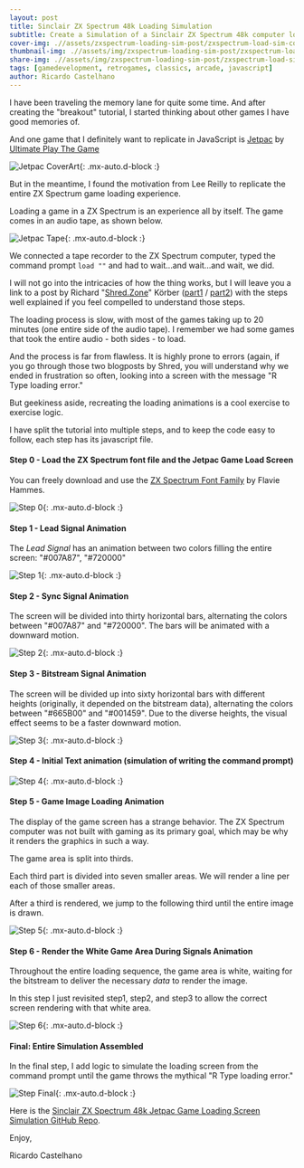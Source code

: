 ```yaml
---
layout: post
title: Sinclair ZX Spectrum 48k Loading Simulation
subtitle: Create a Simulation of a Sinclair ZX Spectrum 48k computer loading the Jetpac game using JavaScript
cover-img: .//assets/zxspectrum-loading-sim-post/zxspectrum-load-sim-cover.png
thumbnail-img: .//assets/img/zxspectrum-loading-sim-post/zxspectrum-load-sim-thumb.png
share-img: .//assets/img/zxspectrum-loading-sim-post/zxspectrum-load-sim-cover.png
tags: [gamedevelopment, retrogames, classics, arcade, javascript]
author: Ricardo Castelhano
---
```


I have been traveling the memory lane for quite some time. And after creating the "breakout" tutorial, I started thinking about other games I have good memories of.

And one game that I definitely want to replicate in JavaScript is [Jetpac](https://en.wikipedia.org/wiki/Jetpac) by [Ultimate Play The Game](https://en.wikipedia.org/wiki/Ultimate_Play_the_Game)

![Jetpac CoverArt](.//assets/zxspectrum-loading-sim-post/Jetpac_Coverart.jpg){: .mx-auto.d-block :}

But in the meantime, I found the motivation from Lee Reilly to replicate the entire ZX Spectrum game loading experience.

Loading a game in a ZX Spectrum is an experience all by itself.
The game comes in an audio tape, as shown below.

![Jetpac Tape](.//assets/zxspectrum-loading-sim-post/tape.jpeg){: .mx-auto.d-block :}

We connected a tape recorder to the ZX Spectrum computer, typed the command prompt `load ""` and had to wait...and wait...and wait, we did.

I will not go into the intricacies of how the thing works, but I will leave you a link to a post by Richard "[Shred.Zone](https://shred.zone/cilla/index.html)" Körber ([part1](https://shred.zone/cilla/page/440/r-tape-loading-error.html) / [part2](https://shred.zone/cilla/page/441/r-tape-loading-error-part-2.html)) with the steps well explained if you feel compelled to understand those steps.

The loading process is slow, with most of the games taking up to 20 minutes (one entire side of the audio tape). I remember we had some games that took the entire audio - both sides - to load. 

And the process is far from flawless. It is highly prone to errors (again, if you go through those two blogposts by Shred, you will understand why we ended in frustration so often, looking into a screen with the message "R Type loading error."

But geekiness aside, recreating the loading animations is a cool exercise to exercise logic.

I have split the tutorial into multiple steps, and to keep the code easy to follow, each step has its javascript file.

#### Step 0 - Load the ZX Spectrum font file and the Jetpac Game Load Screen
You can freely download and use the [ZX Spectrum Font Family](https://font.download/font/zx-spectrum-7) by Flavie Hammes.

![Step 0](.//assets/zxspectrum-loading-sim-post/step0.png){: .mx-auto.d-block :}

#### Step 1 - Lead Signal Animation

The *Lead Signal* has an animation between two colors filling the entire screen: "#007A87", "#720000"

![Step 1](.//assets/zxspectrum-loading-sim-post/step1.gif){: .mx-auto.d-block :}

#### Step 2 - Sync Signal Animation

The screen will be divided into thirty horizontal bars, alternating the colors between "#007A87" and "#720000". The bars will be animated with a downward motion.

![Step 2](.//assets/zxspectrum-loading-sim-post/step2.gif){: .mx-auto.d-block :}

#### Step 3 - Bitstream Signal Animation

The screen will be divided up into sixty horizontal bars with different heights (originally, it depended on the bitstream data), alternating the colors between "#665B00" and "#001459". Due to the diverse heights, the visual effect seems to be a faster downward motion.

![Step 3](.//assets/zxspectrum-loading-sim-post/step3.gif){: .mx-auto.d-block :}

#### Step 4 - Initial Text animation (simulation of writing the command prompt)

![Step 4](.//assets/zxspectrum-loading-sim-post/step4.gif){: .mx-auto.d-block :}

#### Step 5 - Game Image Loading Animation

The display of the game screen has a strange behavior. The ZX Spectrum computer was not built with gaming as its primary goal, which may be why it renders the graphics in such a way.

The game area is split into thirds. 

Each third part is divided into seven smaller areas. We will render a line per each of those smaller areas.

After a third is rendered, we jump to the following third until the entire image is drawn.

![Step 5](.//assets/zxspectrum-loading-sim-post/step5.gif){: .mx-auto.d-block :}

#### Step 6 - Render the White Game Area During Signals Animation

Throughout the entire loading sequence, the game area is white, waiting for the bitstream to deliver the necessary *data* to render the image.

In this step I just revisited step1, step2, and step3 to allow the correct screen rendering with that white area.

![Step 6](.//assets/zxspectrum-loading-sim-post/step6.gif){: .mx-auto.d-block :}

#### Final: Entire Simulation Assembled
In the final step, I add logic to simulate the loading screen from the command prompt until the game throws the mythical "R Type loading error."

![Step Final](.//assets/zxspectrum-loading-sim-post/step_final.gif){: .mx-auto.d-block :}

Here is the [Sinclair ZX Spectrum 48k Jetpac Game Loading Screen Simulation GitHub Repo](https://github.com/RicCastelhano/zx-spectrum-loading-simulation).

Enjoy,

Ricardo Castelhano
